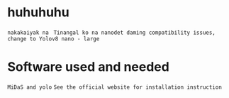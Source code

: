 # huhuhuhu
```nakakaiyak na ```
```Tinangal ko na nanodet daming compatibility issues, change to Yolov8 nano - large```
# Software used and needed
```MiDaS and yolo```
```See the official website for installation instruction```